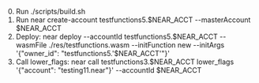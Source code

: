 0) Run  ./scripts/build.sh
1) Run near create-account testfunctions5.$NEAR_ACCT --masterAccount $NEAR_ACCT
2) Deploy: near deploy --accountId testfunctions5.$NEAR_ACCT --wasmFile ./res/testfunctions.wasm --initFunction new --initArgs '{"owner_id": "testfunctions5.'$NEAR_ACCT'"}'
3) Call lower_flags: near call testfunctions3.$NEAR_ACCT lower_flags '{"account": "testing11.near"}' --accountId $NEAR_ACCT